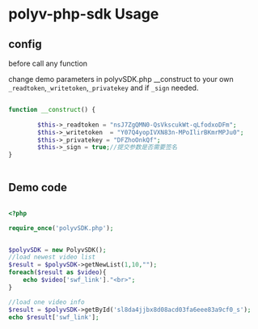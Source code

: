 polyv-php-sdk Usage
=============


config
--
before call any function

change demo parameters in polyvSDK.php __construct to your own `_readtoken`,`_writetoken`,`_privatekey` and if `_sign` needed.
```php

function __construct() {
	
		$this->_readtoken = "nsJ7ZgQMN0-QsVkscukWt-qLfodxoDFm";
		$this->_writetoken 	= "Y07Q4yopIVXN83n-MPoIlirBKmrMPJu0";	
		$this->_privatekey = "DFZhoOnkQf";	
		$this->_sign = true;//提交参数是否需要签名
}
	
```


Demo code
--

```php

<?php

require_once('polyvSDK.php');


$polyvSDK = new PolyvSDK();
//load newest video list
$result = $polyvSDK->getNewList(1,10,"");
foreach($result as $video){
	echo $video['swf_link']."<br>";
}

```
```php
//load one video info
$result = $polyvSDK->getById('sl8da4jjbx8d08acd03fa6eee83a9cf0_s');
echo $result['swf_link'];
```
